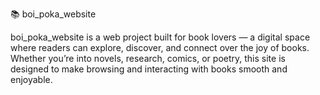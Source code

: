 📚 boi_poka_website

boi_poka_website is a web project built for book lovers — a digital space where readers can explore, discover, and connect over the joy of books. Whether you’re into novels, research, comics, or poetry, this site is designed to make browsing and interacting with books smooth and enjoyable.